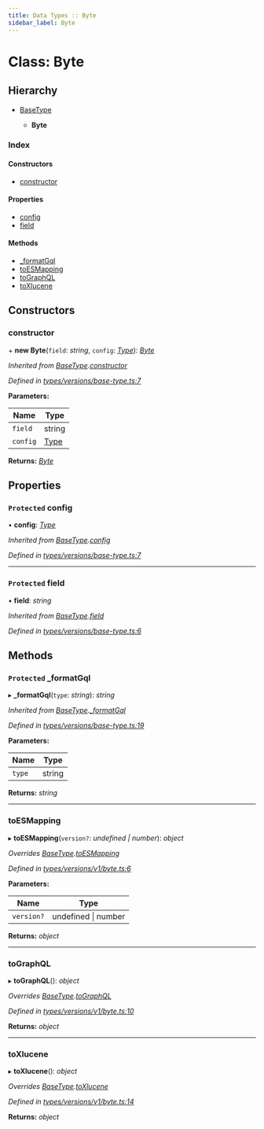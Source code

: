 ```yaml
---
title: Data Types :: Byte
sidebar_label: Byte
---
```


# Class: Byte

## Hierarchy

* [BaseType](basetype.md)

  * **Byte**

### Index

#### Constructors

* [constructor](byte.md#constructor)

#### Properties

* [config](byte.md#protected-config)
* [field](byte.md#protected-field)

#### Methods

* [_formatGql](byte.md#protected-_formatgql)
* [toESMapping](byte.md#toesmapping)
* [toGraphQL](byte.md#tographql)
* [toXlucene](byte.md#toxlucene)

## Constructors

###  constructor

\+ **new Byte**(`field`: *string*, `config`: *[Type](../overview.md#type)*): *[Byte](byte.md)*

*Inherited from [BaseType](basetype.md).[constructor](basetype.md#constructor)*

*Defined in [types/versions/base-type.ts:7](https://github.com/terascope/teraslice/blob/6e018493/packages/data-types/src/types/versions/base-type.ts#L7)*

**Parameters:**

Name | Type |
------ | ------ |
`field` | string |
`config` | [Type](../overview.md#type) |

**Returns:** *[Byte](byte.md)*

## Properties

### `Protected` config

• **config**: *[Type](../overview.md#type)*

*Inherited from [BaseType](basetype.md).[config](basetype.md#protected-config)*

*Defined in [types/versions/base-type.ts:7](https://github.com/terascope/teraslice/blob/6e018493/packages/data-types/src/types/versions/base-type.ts#L7)*

___

### `Protected` field

• **field**: *string*

*Inherited from [BaseType](basetype.md).[field](basetype.md#protected-field)*

*Defined in [types/versions/base-type.ts:6](https://github.com/terascope/teraslice/blob/6e018493/packages/data-types/src/types/versions/base-type.ts#L6)*

## Methods

### `Protected` _formatGql

▸ **_formatGql**(`type`: *string*): *string*

*Inherited from [BaseType](basetype.md).[_formatGql](basetype.md#protected-_formatgql)*

*Defined in [types/versions/base-type.ts:19](https://github.com/terascope/teraslice/blob/6e018493/packages/data-types/src/types/versions/base-type.ts#L19)*

**Parameters:**

Name | Type |
------ | ------ |
`type` | string |

**Returns:** *string*

___

###  toESMapping

▸ **toESMapping**(`version?`: *undefined | number*): *object*

*Overrides [BaseType](basetype.md).[toESMapping](basetype.md#abstract-toesmapping)*

*Defined in [types/versions/v1/byte.ts:6](https://github.com/terascope/teraslice/blob/6e018493/packages/data-types/src/types/versions/v1/byte.ts#L6)*

**Parameters:**

Name | Type |
------ | ------ |
`version?` | undefined \| number |

**Returns:** *object*

___

###  toGraphQL

▸ **toGraphQL**(): *object*

*Overrides [BaseType](basetype.md).[toGraphQL](basetype.md#abstract-tographql)*

*Defined in [types/versions/v1/byte.ts:10](https://github.com/terascope/teraslice/blob/6e018493/packages/data-types/src/types/versions/v1/byte.ts#L10)*

**Returns:** *object*

___

###  toXlucene

▸ **toXlucene**(): *object*

*Overrides [BaseType](basetype.md).[toXlucene](basetype.md#abstract-toxlucene)*

*Defined in [types/versions/v1/byte.ts:14](https://github.com/terascope/teraslice/blob/6e018493/packages/data-types/src/types/versions/v1/byte.ts#L14)*

**Returns:** *object*
